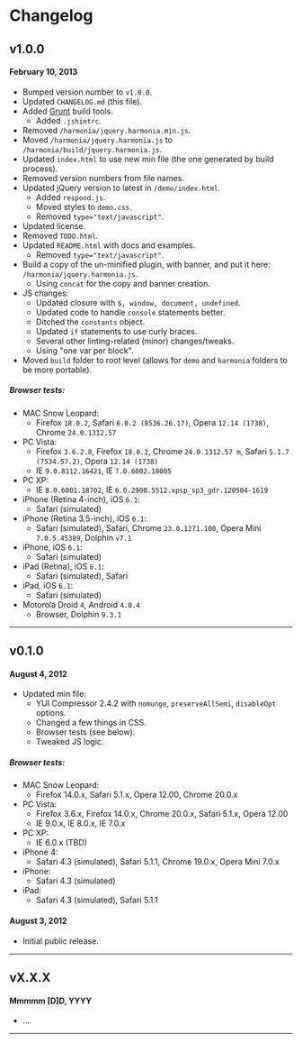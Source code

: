 # Changelog

## v1.0.0
#### February 10, 2013

* Bumped version number to `v1.0.0`.
* Updated `CHANGELOG.md` (this file).
* Added [Grunt](http://gruntjs.com/) build tools.
	* Added `.jshintrc`.
* Removed `/harmonia/jquery.harmonia.min.js`.
* Moved `/harmonia/jquery.harmonia.js` to `/harmonia/build/jquery.harmonia.js`.
* Updated `index.html` to use new min file (the one generated by build process).
* Removed version numbers from file names.
* Updated jQuery version to latest in `/demo/index.html`.
	* Added `respond.js`.
	* Moved styles to `demo.css`.
	* Removed `type="text/javascript"`.
* Updated license.
* Removed `TODO.html`.
* Updated `README.html` with docs and examples.
	* Removed `type="text/javascript"`.
* Build a copy of the un-minified plugin, with banner, and put it here: `/harmonia/jquery.harmonia.js`.
	* Using `concat` for the copy and banner creation.
* JS changes:
	* Updated closure with `$, window, document, undefined`.
	* Updated code to handle `console` statements better.
	* Ditched the `constants` object.
	* Updated `if` statements to use curly braces.
	* Several other linting-related (minor) changes/tweaks.
	* Using "one var per block".
* Moved `build` folder to root level (allows for `demo` and `harmonia` folders to be more portable).

##### Browser tests:

* MAC Snow Leopard:
	* Firefox `18.0.2`, Safari `6.0.2 (8536.26.17)`, Opera `12.14 (1738)`, Chrome `24.0.1312.57`
* PC Vista:
	* Firefox `3.6.2.8`, Firefox `18.0.2`, Chrome `24.0.1312.57 m`, Safari `5.1.7 (7534.57.2)`, Opera `12.14 (1738)`
	* IE `9.0.8112.16421`, IE `7.0.6002.18005`
* PC XP:
    * IE `8.0.6001.18702`, IE `6.0.2900.5512.xpsp_sp3_gdr.120504-1619`
* iPhone (Retina 4-inch), iOS `6.1`:
	* Safari (simulated)
* iPhone (Retina 3.5-inch), iOS `6.1`:
	* Safari (simulated), Safari, Chrome `23.0.1271.100`, Opera Mini `7.0.5.45389`, Dolphin `v7.1`
* iPhone, iOS `6.1`:
	* Safari (simulated)
* iPad (Retina), iOS `6.1`:
	* Safari (simulated), Safari
* iPad, iOS `6.1`:
	* Safari (simulated)
* Motorola Droid `4`, Android `4.0.4`
	* Browser, Dolphin `9.3.1`

---

## v0.1.0
#### August 4, 2012

* Updated min file:
    * YUI Compressor 2.4.2 with `nomunge`, `preserveAllSemi`, `disableOpt` options.
    * Changed a few things in CSS.
    * Browser tests (see below).
    * Tweaked JS logic.

##### Browser tests:

* MAC Snow Leopard:
    * Firefox 14.0.x, Safari 5.1.x, Opera 12.00, Chrome 20.0.x
* PC Vista:
    * Firefox 3.6.x, Firefox 14.0.x, Chrome 20.0.x, Safari 5.1.x, Opera 12.00
    * IE 9.0.x, IE 8.0.x, IE 7.0.x
* PC XP:
    * IE 6.0.x (TBD)
* iPhone 4:
    * Safari 4.3 (simulated), Safari 5.1.1, Chrome 19.0.x, Opera Mini 7.0.x
* iPhone:
    * Safari 4.3 (simulated)
* iPad:
    * Safari 4.3 (simulated), Safari 5.1.1

#### August 3, 2012

* Initial public release.

---

## vX.X.X
#### Mmmmm [D]D, YYYY

* ...

---